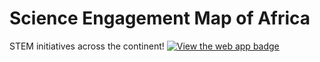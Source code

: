 # Science Engagement Map of Africa

STEM initiatives across the continent! <a href="https://marvinmburu.shinyapps.io/utm_science_engagement_map/" target="_blank">
    <img src="https://img.shields.io/badge/View_the_web_app-blue?style=for-the-badge&logo=appveyor" alt="View the web app badge">
</a>